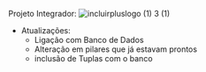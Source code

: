 Projeto Integrador: 
![incluirpluslogo (1) 3 (1)](https://github.com/user-attachments/assets/c30c0a6b-7062-4f43-980f-82cdb23a554a)

* Atualizações:
  - Ligação com Banco de Dados
  - Alteração em pilares que já estavam prontos
  - inclusão de Tuplas com o banco
